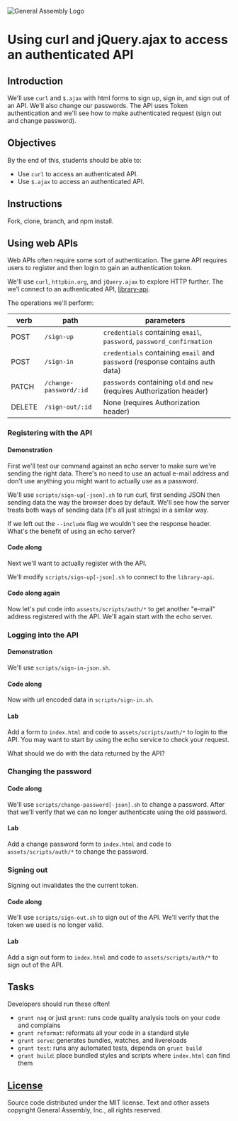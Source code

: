 ![General Assembly Logo](http://i.imgur.com/ke8USTq.png)

# Using curl and jQuery.ajax to access an authenticated API

## Introduction

We'll use `curl` and `$.ajax` with html forms to sign up, sign in, and sign out
 of an API.
We'll also change our passwords.
The API uses Token authentication and we'll see how to make authenticated
 request (sign out and change password).

## Objectives

By the end of this, students should be able to:

-   Use `curl` to access an authenticated API.
-   Use `$.ajax` to access an authenticated API.

## Instructions

Fork, clone, branch, and npm install.

## Using web APIs

Web APIs often require some sort of authentication.  The game API requires users
 to register and then login to gain an authentication token.

We'll use `curl`, `httpbin.org`, and `jQuery.ajax` to explore HTTP further.
The we'l connect to an authenticated API, [library-api](https://github.com/ga-wdi-boston/library-api).

The operations we'll perform:

| verb   | path                   | parameters |
| ----   | ----                   | ---------- |
| POST   | `/sign-up`             | `credentials` containing `email`, `password`, `password_confirmation` |
| POST   | `/sign-in`             | `credentials` containing `email` and `password` (response contains auth data) |
| PATCH  | `/change-password/:id` | `passwords` containing `old` and `new` (requires Authorization header) |
| DELETE | `/sign-out/:id`        | None (requires Authorization header) |

### Registering with the API

#### Demonstration

First we'll test our command against an echo server to make sure we're sending
 the right data.
There's no need to use an actual e-mail address and don't use anything you might
 want to actually use as a password.

We'll use `scripts/sign-up[-json].sh` to run curl, first sending JSON then
 sending data the way the browser does by default.
We'll see how the server treats both ways of sending data (it's all just
 strings) in a similar way.

If we left out the `--include` flag we wouldn't see the response header.
What's the benefit of using an echo server?

#### Code along

Next we'll want to actually register with the API.

We'll modify `scripts/sign-up[-json].sh` to connect to the `library-api`.

#### Code along again

Now let's put code into `assests/scripts/auth/*` to get another "e-mail"
 address registered with the API.  We'll again start with the echo server.

### Logging into the API

#### Demonstration

We'll use `scripts/sign-in-json.sh`.

#### Code along

Now with url encoded data in `scripts/sign-in.sh`.

#### Lab

Add a form to `index.html` and code to `assets/scripts/auth/*` to login to
 the API.
You may want to start by using the echo service to check your request.

What should we do with the data returned by the API?

### Changing the password

#### Code along

We'll use `scripts/change-password[-json].sh` to change a password.
After that we'll verify that we can no longer authenticate using the old
 password.

#### Lab

Add a change password form to `index.html` and code to
 `assets/scripts/auth/*` to change the password.

### Signing out

Signing out invalidates the the current token.

#### Code along

We'll use `scripts/sign-out.sh` to sign out of the API.
We'll verify that the token we used is no longer valid.

#### Lab

Add a sign out form to `index.html` and code to `assets/scripts/auth/*` to
 sign out of the API.

## Tasks

Developers should run these often!

-   `grunt nag` or just `grunt`: runs code quality analysis tools on your code
    and complains
-   `grunt reformat`: reformats all your code in a standard style
-   `grunt serve`: generates bundles, watches, and livereloads
-   `grunt test`: runs any automated tests, depends on `grunt build`
-   `grunt build`: place bundled styles and scripts where `index.html` can find
    them

## [License](LICENSE)

Source code distributed under the MIT license. Text and other assets copyright
General Assembly, Inc., all rights reserved.

